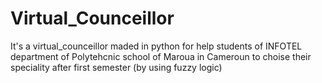 # Virtual_Counceillor
It's a virtual_counceillor maded in python for help students of INFOTEL department of Polytehcnic school of Maroua in Cameroun to choise their speciality after first semester (by using fuzzy logic)
